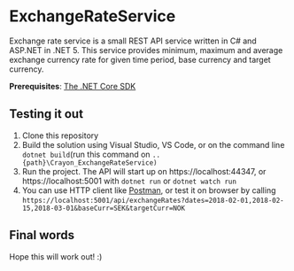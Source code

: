 # ExchangeRateService
Exchange rate service is a small REST API service written in C# and ASP.NET in .NET 5. This service provides minimum, maximum and average exchange currency rate for given time period, base currency and target currency.

**Prerequisites**: [The .NET Core SDK](https://www.microsoft.com/net/download)

## Testing it out

1. Clone this repository
2. Build the solution using Visual Studio, VS Code, or on the command line `dotnet build`(run this command on `..{path}\Crayon_ExchangeRateService)`
3. Run the project. The API will start up on https://localhost:44347, or https://localhost:5001 with `dotnet run` or `dotnet watch run`
4. You can use HTTP client like [Postman](https://www.getpostman.com/), or test it on browser by calling  `https://localhost:5001/api/exchangeRates?dates=2018-02-01,2018-02-15,2018-03-01&baseCurr=SEK&targetCurr=NOK`

## Final words
Hope this will work out! :)
